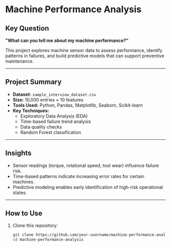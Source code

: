 # Machine Performance Analysis

## Key Question
**"What can you tell me about my machine performance?"**

This project explores machine sensor data to assess performance, identify patterns in failures, and build predictive models that can support preventive maintenance.

---

## Project Summary

- **Dataset:** `sample_interview_dataset.csv`
- **Size:** 10,000 entries × 10 features
- **Tools Used:** Python, Pandas, Matplotlib, Seaborn, Scikit-learn
- **Key Techniques:**  
  - Exploratory Data Analysis (EDA)  
  - Time-based failure trend analysis  
  - Data quality checks  
  - Random Forest classification

---

## Insights

- Sensor readings (torque, rotational speed, tool wear) influence failure risk.
- Time-based patterns indicate increasing error rates for certain machines.
- Predictive modeling enables early identification of high-risk operational states.

---

## How to Use

1. Clone this repository:
   ```bash
   git clone https://github.com/your-username/machine-performance-analysis.git
   cd machine-performance-analysis

